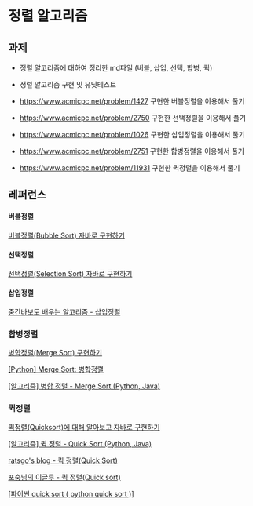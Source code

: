 # 정렬 알고리즘



## 과제

* 정렬 알고리즘에 대하여 정리한 md파일 (버블, 삽입, 선택, 합병, 퀵)

* 정렬 알고리즘 구현 및 유닛테스트

* https://www.acmicpc.net/problem/1427 구현한 버블정렬을 이용해서 풀기

* https://www.acmicpc.net/problem/2750 구현한 선택정렬을 이용해서 풀기

* https://www.acmicpc.net/problem/1026 구현한 삽입정렬을 이용해서 풀기

* https://www.acmicpc.net/problem/2751 구현한 합병정렬을 이용해서 풀기

* https://www.acmicpc.net/problem/11931 구현한 퀵정렬을 이용해서 풀기



## 레퍼런스

#### 버블정렬

[버블정렬(Bubble Sort) 자바로 구현하기](https://www.youtube.com/watch?v=YbsQiiubO74)

#### 선택정렬

[선택정렬(Selection Sort) 자바로 구현하기](https://www.youtube.com/watch?v=uCUu3fF5Dws)

#### 삽입정렬

[중간바보도 배우는 알고리즘 - 삽입정렬](https://www.youtube.com/watch?v=SZVugP81J1A)

### 합병정렬

[병합정렬(Merge Sort) 구현하기](https://www.youtube.com/watch?v=QAyl79dCO_k)

[[Python] Merge Sort: 병합정렬](https://ordo.tistory.com/87)

[[알고리즘] 병합 정렬 - Merge Sort (Python, Java)](http://www.daleseo.com/sort-merge/)

### 퀵정렬

[퀵정렬(Quicksort)에 대해 알아보고 자바로 구현하기](https://www.youtube.com/watch?v=7BDzle2n47c)

[[알고리즘] 퀵 정렬 - Quick Sort (Python, Java)](http://www.daleseo.com/sort-quick/)

[ratsgo's blog - 퀵 정렬(Quick Sort)](https://ratsgo.github.io/data%20structure&algorithm/2017/09/28/quicksort/)

[포숭님의 이글루 - 퀵 정렬(Quick sort)](http://egloos.zum.com/algori/v/333555)

[[파이썬 quick sort ( python quick sort )]](https://blog.doosikbae.com/83)
